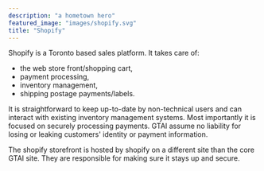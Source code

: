 ```yaml
---
description: "a hometown hero"
featured_image: "images/shopify.svg"
title: "Shopify"
---
```


Shopify is a Toronto based sales platform. It takes care of:

* the web store front/shopping cart,
* payment processing,
* inventory management,
* shipping postage payments/labels.

<!--more-->

It is straightforward to keep up-to-date by non-technical users and can interact with existing inventory management systems. Most importantly it is focused on securely processing payments. GTAI assume no liability for losing or leaking customers' identity or payment information.

The shopify storefront is hosted by shopify on a different site than the core GTAI site. They are responsible for making sure it stays up and secure.